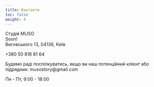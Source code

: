 ```yaml
---
title: Контакти
toc: false
weight: 4
---
```

Студія MUSO\
Soon!\
Виговського 13, 04136, Київ

+380 50 818 81 64

Будемо раді поспілкуватись, якщо ви наш потенційний клієнт або підрядник: musostory&#064;gmail.com

Пн - Пт, 9:00 - 18:00